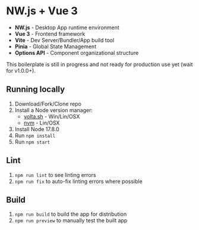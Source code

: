 # NW.js + Vue 3

* **NW.js** - Desktop App runtime environment
* **Vue 3** - Frontend framework
* **Vite** - Dev Server/Bundler/App build tool
* **Pinia** - Global State Management
* **Options API** - Component organizational structure

This boilerplate is still in progress and not ready for production use yet (wait for v1.0.0+).


## Running locally

1. Download/Fork/Clone repo
1. Install a Node version manager:
   * [volta.sh](https://votla.sh) - Win/Lin/OSX
   * [nvm](https://github.com/nvm-sh/nvm) - Lin/OSX
1. Install Node 17.8.0
1. Run `npm install`
1. Run `npm start`


## Lint

1. `npm run lint` to see linting errors
1. `npm run fix` to auto-fix linting errors where possible


## Build

1. `npm run build` to build the app for distribution
1. `npm run preview` to manually test the built app
